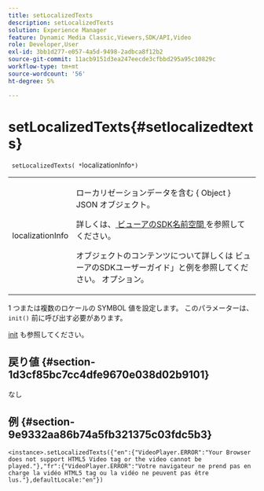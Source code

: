 ```yaml
---
title: setLocalizedTexts
description: setLocalizedTexts
solution: Experience Manager
feature: Dynamic Media Classic,Viewers,SDK/API,Video
role: Developer,User
exl-id: 3bb1d277-e057-4a5d-9498-2adbca8f12b2
source-git-commit: 11acb9151d3ea247eecde3cfbbd295a95c10829c
workflow-type: tm+mt
source-wordcount: '56'
ht-degree: 5%

---
```


# setLocalizedTexts{#setlocalizedtexts}

` setLocalizedTexts( *`localizationInfo`*)`

<table id="table_896DFF34A68A403DB93A6D597461A573"> 
 <tbody> 
  <tr> 
   <td colname="col1"> <p> <span class="codeph"> <span class="varname"> localizationInfo </span> </span> </p> </td> 
   <td colname="col2"> <p> ローカリゼーションデータを含む { <span class="codeph"> Object </span>} JSON オブジェクト。 </p> <p>詳しくは、<a href="../../../c-html5-s7-aem-asset-viewers/c-html5-video-reference/r-html5-video-viewer-20-namespace.md#concept-679bfabb3e3e4c12a285c4e9c4144153" format="dita" scope="local"> ビューアのSDK名前空間 </a> を参照してください。 </p> <p>オブジェクトのコンテンツについて詳しくは <i></i> ビューアのSDKユーザーガイド」と例を参照してください。 オプション。 </p> </td> 
  </tr> 
 </tbody> 
</table>

1 つまたは複数のロケールの SYMBOL 値を設定します。 このパラメーターは、`init()` 前に呼び出す必要があります。

[init](../../../c-html5-s7-aem-asset-viewers/c-html5-video-reference/c-html5-video-viewer-20-javascriptapiref/r-html5-video-viewer-20-javascriptapiref-init.md#reference-3b570ba8b35045d6b30fb178c21a66c6) も参照してください。

## 戻り値 {#section-1d3cf85bc7cc4dfe9670e038d02b9101}

なし

## 例 {#section-9e9332aa86b74a5fb321375c03fdc5b3}

```
<instance>.setLocalizedTexts({"en":{"VideoPlayer.ERROR":"Your Browser does not support HTML5 Video tag or the video cannot be played."},"fr":{"VideoPlayer.ERROR":"Votre navigateur ne prend pas en charge la vidéo HTML5 tag ou la vidéo ne peuvent pas être lus."},defaultLocale:"en"})
```
